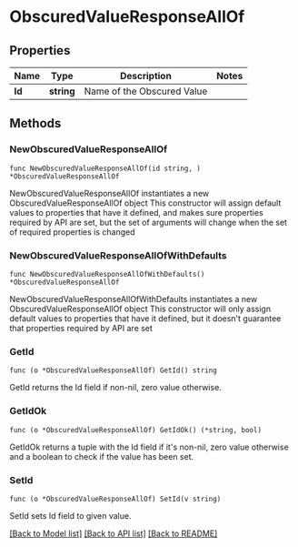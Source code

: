 # ObscuredValueResponseAllOf

## Properties

Name | Type | Description | Notes
------------ | ------------- | ------------- | -------------
**Id** | **string** | Name of the Obscured Value | 

## Methods

### NewObscuredValueResponseAllOf

`func NewObscuredValueResponseAllOf(id string, ) *ObscuredValueResponseAllOf`

NewObscuredValueResponseAllOf instantiates a new ObscuredValueResponseAllOf object
This constructor will assign default values to properties that have it defined,
and makes sure properties required by API are set, but the set of arguments
will change when the set of required properties is changed

### NewObscuredValueResponseAllOfWithDefaults

`func NewObscuredValueResponseAllOfWithDefaults() *ObscuredValueResponseAllOf`

NewObscuredValueResponseAllOfWithDefaults instantiates a new ObscuredValueResponseAllOf object
This constructor will only assign default values to properties that have it defined,
but it doesn't guarantee that properties required by API are set

### GetId

`func (o *ObscuredValueResponseAllOf) GetId() string`

GetId returns the Id field if non-nil, zero value otherwise.

### GetIdOk

`func (o *ObscuredValueResponseAllOf) GetIdOk() (*string, bool)`

GetIdOk returns a tuple with the Id field if it's non-nil, zero value otherwise
and a boolean to check if the value has been set.

### SetId

`func (o *ObscuredValueResponseAllOf) SetId(v string)`

SetId sets Id field to given value.



[[Back to Model list]](../README.md#documentation-for-models) [[Back to API list]](../README.md#documentation-for-api-endpoints) [[Back to README]](../README.md)


